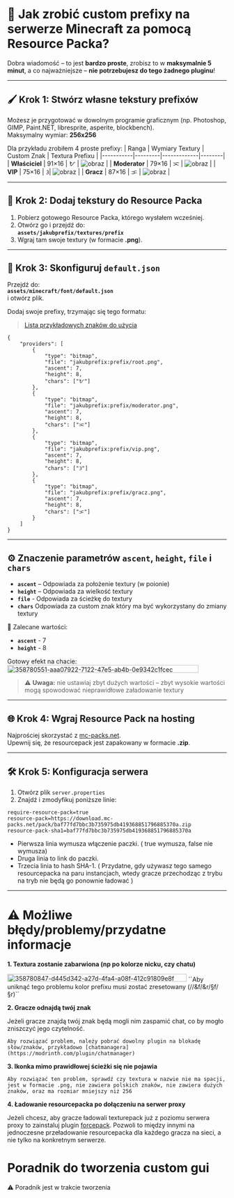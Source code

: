 # 📖 Jak zrobić **custom prefixy** na serwerze Minecraft za pomocą Resource Packa?

Dobra wiadomość – to jest **bardzo proste**, zrobisz to w **maksymalnie 5 minut**, a co najważniejsze – **nie potrzebujesz do tego żadnego pluginu**!  

---

## 🖌️ Krok 1: Stwórz własne tekstury prefixów

Możesz je przygotować w dowolnym programie graficznym (np. Photoshop, GIMP, Paint.NET, libresprite, asperite, blockbench).  
Maksymalny wymiar: **256x256**

Dla przykładu zrobiłem 4 proste prefixy:
| Ranga      | Wymiary Textury | Custom Znak | Textura Prefixu |
|-----------|---------|-------------|--------|
| **Właściciel** | 91×16 | ᜀ | ![obraz](https://github.com/user-attachments/assets/806ef04f-92a1-4480-a0c1-245ee7724185) |
| **Moderator** | 79×16 | ᜁ | ![obraz](https://github.com/user-attachments/assets/5cf5a056-3ecd-4968-b1eb-dae54fc78554) |
| **VIP**        | 75×16 | ᜂ| ![obraz](https://github.com/user-attachments/assets/80da3696-c153-411e-95df-e80ead225abf) |
| **Gracz**      | 87×16 | ᜃ | ![obraz](https://github.com/user-attachments/assets/4fdb46a1-31b1-4de5-b3c9-3719414fda27) |


---

## 📂 Krok 2: Dodaj tekstury do Resource Packa

1. Pobierz gotowego Resource Packa, którego wysłałem wcześniej.  
2. Otwórz go i przejdź do:  
   **`assets/jakubprefix/textures/prefix`**
3. Wgraj tam swoje textury (w formacie **.png**).

---

## 📝 Krok 3: Skonfiguruj `default.json`

Przejdź do:  
**`assets/minecraft/font/default.json`**  
i otwórz plik.

Dodaj swoje prefixy, trzymając się tego formatu:  
> [Lista przykładowych znaków do użycia](https://jrgraphix.net/r/Unicode/E000-F8FF)

```jsonc
{
    "providers": [
        {
            "type": "bitmap",
            "file": "jakubprefix:prefix/root.png",
            "ascent": 7,
            "height": 8,
            "chars": ["ᜀ"]
        },
        {
            "type": "bitmap",
            "file": "jakubprefix:prefix/moderator.png",
            "ascent": 7,
            "height": 8,
            "chars": ["ᜁ"]
        },
        {
            "type": "bitmap",
            "file": "jakubprefix:prefix/vip.png",
            "ascent": 7,
            "height": 8,
            "chars": ["ᜂ"]
        },
        {
            "type": "bitmap",
            "file": "jakubprefix:prefix/gracz.png",
            "ascent": 7,
            "height": 8,
            "chars": ["ᜃ"]
        }
    ]
}
```

---

## ⚙️ Znaczenie parametrów `ascent`, `height`, `file` i `chars`

- **`ascent`** – Odpowiada za położenie textury (w poionie)
- **`height`** – Odpowiada za wielkość textury
- **`file`** - Odpowiada za ścieżkę do textury
- **`chars`** Odpowiada za custom znak który ma być wykorzystany do zmiany textury

🔧 Zalecane wartości:
- **`ascent`** - 7
- **`height`** - 8

Gotowy efekt na chacie:  
<img width="439" height="18" alt="358780551-aaa07922-7122-47e5-ab4b-0e9342c1fcec" src="https://github.com/user-attachments/assets/2700c185-3226-4386-aa04-143de6838b41" />



> ⚠️ **Uwaga:** nie ustawiaj zbyt dużych wartości – zbyt wysokie wartości mogą spowodować nieprawidłowe załadowanie textury

---

## 🌐 Krok 4: Wgraj Resource Pack na hosting

Najprościej skorzystać z [mc-packs.net](https://mc-packs.net/).  
Upewnij się, że resourcepack jest zapakowany w formacie **.zip**.

---

## 🛠️ Krok 5: Konfiguracja serwera

1. Otwórz plik `server.properties`
2. Znajdź i zmodyfikuj poniższe linie:

```properties
require-resource-pack=true
resource-pack=https://download.mc-packs.net/pack/baf77fd7bbc3b735975db419368851796885370a.zip
resource-pack-sha1=baf77fd7bbc3b735975db419368851796885370a 
```

- Pierwsza linia wymusza włączenie paczki. ( true wymusza, false nie wymusza)
- Druga linia to link do paczki.
- Trzecia linia to hash SHA-1. ( Przydatne, gdy używasz tego samego resourcepacka na paru instancjach, wtedy gracze przechodząc z trybu na tryb nie będą go ponownie ładować )

---

# ⚠️ Możliwe błędy/problemy/przydatne informacje

**1. Textura zostanie zabarwiona (np po kolorze nicku, czy chatu)**

<img width="412" height="18" alt="358780847-d445d342-a27d-4fa4-a08f-412c91809e8f" src="https://github.com/user-attachments/assets/e3a5a2e3-d217-4c3c-8d6a-664aa33a13cf" />
``Aby uniknąć tego problemu kolor prefixu musi zostać zresetowany (<white>/<reset>/&f/&r/§f/§r)``

**2. Gracze odnajdą twój znak** 

Jeżeli gracze znajdą twój znak będą mogli nim zaspamić chat, co by mogło zniszczyć jego czytelność.

``Aby rozwiązać problem, należy pobrać dowolny plugin na blokadę słów/znaków, przykładowo [chatmanagera](https://modrinth.com/plugin/chatmanager)``

**3. Ikonka mimo prawidłowej ścieżki się nie pojawia**

``Aby rozwiązać ten problem, sprawdź czy textura w nazwie nie ma spacji, jest w formacie .png, nie zawiera polskich znaków, nie zawiera dużych znaków, oraz ma rozmiar mniejszy niż 256``

**4. Ładowanie resourcepacka po dołączeniu na serwer proxy**

Jeżeli chcesz, aby gracze ładowali texturepack już z poziomu serwera proxy to zainstaluj plugin [forcepack](https://github.com/SamB440/ForcePack/releases). Pozwoli to między innymi na jednoczesne przeładowanie resourcepacka dla każdego gracza na sieci, a nie tylko na konkretnym serwerze.

# Poradnik do tworzenia custom gui

⚠️ Poradnik jest w trakcie tworzenia


